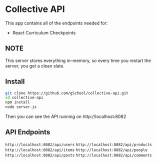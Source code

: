 # Collective API

This app contains all of the endpoints needed for:

- React Curriculum Checkpoints

## NOTE

This server stores everything in-memory, so every time you restart the server, you get a clean slate.

## Install

```bash
git clone https://github.com/gSchool/collective-api.git
cd collective-api
npm install
node server.js
```

Then you can see the API running on http://localhost:8082

## API Endpoints

`http://localhost:8082/api/users`
`http://localhost:8082/api/products`
`http://localhost:8082/api/items`
`http://localhost:8082/api/people`
`http://localhost:8082/api/posts`
`http://localhost:8082/api/comments`